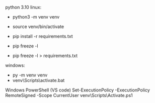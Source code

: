 python 3.10
linux:
- python3 -m venv venv
- source venv/bin/activate
- pip install -r requirements.txt 

- pip freeze -l
- pip freeze -l > requirements.txt

windows:
- py -m venv venv
- venv\Scripts\activate.bat

Windows PowerShell (VS code)
Set-ExecutionPolicy -ExecutionPolicy RemoteSigned -Scope CurrentUser
venv\Scripts\Activate.ps1
